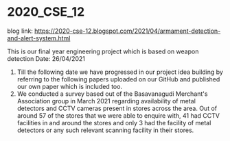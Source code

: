 # 2020_CSE_12
blog link: https://2020-cse-12.blogspot.com/2021/04/armament-detection-and-alert-system.html

This is our final year engineering project which is based on weapon detection
Date: 26/04/2021 
1. Till the following date we have progressed in our project idea building by referring to the following papers uploaded on our GitHub and published our own paper which is included too.
2. We conducted a survey based out of the Basavanagudi Merchant's Association group in March 2021 regarding availability of metal detectors and CCTV cameras present in stores across the area.
Out of around 57 of the stores that we were able to enquire with, 41 had CCTV facilities in and around the stores and only 3 had the facility of metal detectors or any such relevant scanning facility in their stores.
